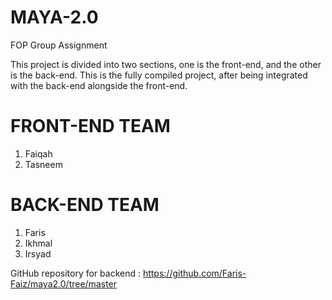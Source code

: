 # MAYA-2.0
FOP Group Assignment

This project is divided into two sections, one is the front-end, and the other is the back-end. This is the fully compiled project, after being integrated with the back-end alongside the front-end.

FRONT-END TEAM
==============
1) Faiqah
2) Tasneem

BACK-END TEAM
=============
1) Faris
2) Ikhmal
3) Irsyad

GitHub repository for backend :
https://github.com/Faris-Faiz/maya2.0/tree/master
